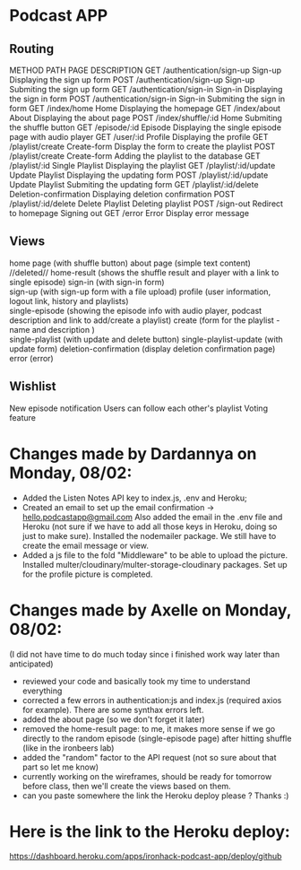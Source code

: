 # Podcast APP

## Routing

METHOD PATH PAGE DESCRIPTION
GET /authentication/sign-up Sign-up Displaying the sign up form
POST /authentication/sign-up Sign-up Submiting the sign up form
GET /authentication/sign-in Sign-in Displaying the sign in form
POST /authentication/sign-in Sign-in Submiting the sign in form
GET /index/home Home Displaying the homepage
GET /index/about About Displaying the about page
POST /index/shuffle/:id Home Submiting the shuffle button
GET /episode/:id Episode Displaying the single episode page with audio player
GET /user/:id Profile Displaying the profile
GET /playlist/create Create-form Display the form to create the playlist
POST /playlist/create Create-form Adding the playlist to the database
GET /playlist/:id Single Playlist Displaying the playlist
GET /playlist/:id/update Update Playlist Displaying the updating form
POST /playlist/:id/update Update Playlist Submiting the updating form
GET /playlist/:id/delete Deletion-confirmation Displaying deletion confirmation
POST /playlist/:id/delete Delete Playlist Deleting playlist
POST /sign-out Redirect to homepage Signing out
GET /error Error Display error message

## Views

home page (with shuffle button)
about page (simple text content)
//deleted// home-result (shows the shuffle result and player with a link to single episode)
sign-in (with sign-in form)  
sign-up (with sign-up form with a file upload)
profile (user information, logout link, history and playlists)  
single-episode (showing the episode info with audio player, podcast description and link to add/create a playlist)
create (form for the playlist - name and description )  
single-playlist (with update and delete button)
single-playlist-update (with update form)
deletion-confirmation (display deletion confirmation page)
error (error)

## Wishlist

New episode notification
Users can follow each other's playlist
Voting feature

# Changes made by Dardannya on Monday, 08/02:

- Added the Listen Notes API key to index.js, .env and Heroku;
- Created an email to set up the email confirmation -> hello.podcastapp@gmail.com
  Also added the email in the .env file and Heroku (not sure if we have to add all those keys in Heroku, doing so just to make sure). Installed the nodemailer package. We still have to create the email message or view.
- Added a js file to the fold "Middleware" to be able to upload the picture. Installed multer/cloudinary/multer-storage-cloudinary packages. Set up for the profile picture is completed.

# Changes made by Axelle on Monday, 08/02:

(I did not have time to do much today since i finished work way later than anticipated)

- reviewed your code and basically took my time to understand everything
- corrected a few errors in authentication:js and index.js (required axios for example). There are some synthax errors left.
- added the about page (so we don't forget it later)
- removed the home-result page: to me, it makes more sense if we go directly to the random episode (single-episode page) after hitting shuffle (like in the ironbeers lab)
- added the "random" factor to the API request (not so sure about that part so let me know)
- currently working on the wireframes, should be ready for tomorrow before class, then we'll create the views based on them.
- can you paste somewhere the link the Heroku deploy please ? Thanks :)

# Here is the link to the Heroku deploy:

https://dashboard.heroku.com/apps/ironhack-podcast-app/deploy/github
